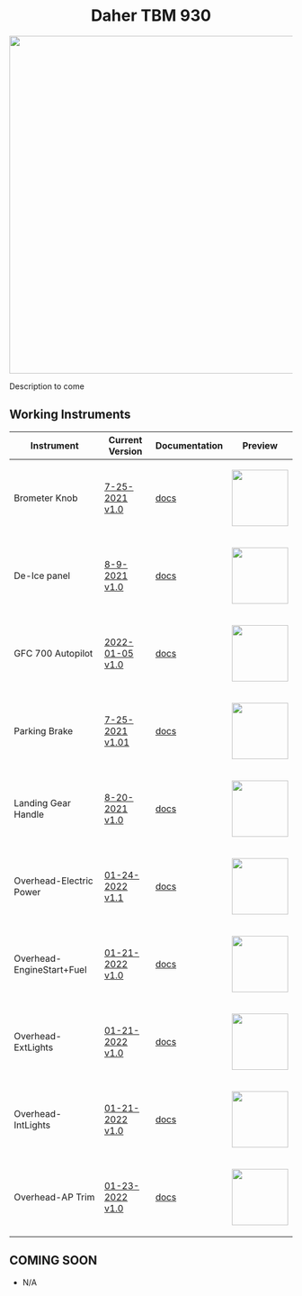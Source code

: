 <!-- PROJECT LOGO -->
<p align="center">
  <h1 align="center">Daher TBM 930</h1>
</p>
<p align="center"><img src="https://user-images.githubusercontent.com/75218511/133437825-439d90a5-4129-45f0-a48d-a30ea18aefad.png" width="600"/></p>
<p>Description to come</p>

<!-- TABLE OF CONTENTS 
<details open="open">
  <summary><h2 style="display: inline-block">Table of Contents</h2></summary>
  <ol>
    <li>
      <a href="#about-the-project">About The Project</a>
      <ul>
        <li><a href="#built-with">Built With</a></li>
      </ul>
    </li>
    <li>
      <a href="#getting-started">Getting Started</a>
      <ul>
        <li><a href="#prerequisites">Prerequisites</a></li>
        <li><a href="#installation">Installation</a></li>
      </ul>
    </li>
    <li><a href="#usage">Usage</a></li>
    <li><a href="#roadmap">Roadmap</a></li>
    <li><a href="#contributing">Contributing</a></li>

  </ol>
</details>

-->

<!-- ABOUT THE PROJECT -->
## Working Instruments

Instrument | Current Version | Documentation | Preview
-------------|-----------------|--------------|--------------
Brometer Knob | [7-25-2021 v1.0](https://github.com/Simstrumentation/Air-Manager/blob/main/Instruments/TBM_930/TBM_930-Barometer%20Knob/TBM_930-Barometer%20Knob.siff?raw=true) | [docs](https://github.com/Simstrumentation/Air-Manager/tree/main/Instruments/TBM_930/TBM_930-Barometer%20Knob) | <p align="center"><img src="https://github.com/Simstrumentation/Air-Manager/blob/main/Instruments/TBM_930/TBM_930-Barometer%20Knob/7b7c19b8-772e-4bd5-24f7-0792cf55150f/preview.png" width="100"> </p>
De-Ice panel | [8-9-2021 v1.0](https://github.com/Simstrumentation/Air-Manager/blob/main/Instruments/TBM_930/TBM_930-De-Ice%20Panel/TBM_930-De-Ice%20Panel.siff?raw=true) | [docs](https://github.com/Simstrumentation/Air-Manager/tree/main/Instruments/TBM_930/TBM_930-De-Ice%20Panel) | <p align="center"><img src="https://github.com/Simstrumentation/Air-Manager/blob/main/Instruments/TBM_930/TBM_930-De-Ice%20Panel/21c78e0e-caad-4c7b-8a44-490313af2594/preview.PNG" width="100"> </p>
GFC 700 Autopilot | [2022-01-05 v1.0](https://github.com/Simstrumentation/Air-Manager/blob/main/Instruments/Generic/Generic-Garmin_GFC_700/Generic%20-%20Garmin%20GFC%20700.siff?raw=true) | [docs](https://github.com/Simstrumentation/Air-Manager/tree/main/Instruments/Generic/Generic-Garmin_GFC_700) | <p align="center"><img src="https://github.com/Simstrumentation/Air-Manager/blob/main/Instruments/Generic/Generic-Garmin_GFC_700/aa2ee646-72fd-49aa-13c5-29292fd24cb8/preview.png" width="100"> </p>
Parking Brake | [7-25-2021 v1.01](https://github.com/Simstrumentation/Air-Manager/blob/main/Instruments/TBM_930/TBM_930-Parking%20Brake/TBM_930-Parking%20Brake.siff?raw=true) | [docs](https://github.com/Simstrumentation/Air-Manager/tree/main/Instruments/TBM_930/TBM_930-Parking%20Brake) | <p align="center"><img src="https://github.com/Simstrumentation/Air-Manager/blob/main/Instruments/TBM_930/TBM_930-Parking%20Brake/2cdc7dac-3f7a-47dd-3148-3e351529b1d0/preview.png" width="100"> </p>
Landing Gear Handle | [8-20-2021 v1.0](https://github.com/Simstrumentation/Air-Manager/blob/main/Instruments/TBM_930/TBM_930-Landing%20Gear%20Handle/TBM_930-Landing%20Gear%20Handle.siff?raw=true) | [docs](https://github.com/Simstrumentation/Air-Manager/tree/main/Instruments/TBM_930/TBM_930-Landing%20Gear%20Handle) | <p align="center"><img src="https://github.com/Simstrumentation/Air-Manager/blob/main/Instruments/TBM_930/TBM_930-Landing%20Gear%20Handle/4a5f15de-8521-4536-b49b-9d5508144a45/preview.png" width="100"> </p>
Overhead-Electric Power | [01-24-2022 v1.1](https://github.com/Simstrumentation/Air-Manager/blob/main/Instruments/TBM_930/TBM_930-Overhead-ElectricPower/TBM_930-Overhead-ElectricPower%20.siff?raw=true) | [docs](https://github.com/Simstrumentation/Air-Manager/tree/main/Instruments/TBM_930/TBM_930-Overhead-ElectricPower) | <p align="center"><img src="https://github.com/Simstrumentation/Air-Manager/blob/main/Instruments/TBM_930/TBM_930-Overhead-ElectricPower/1bf11b9e-d3b7-4e5a-086b-f02b12540406/preview.png" width="100"> </p>
Overhead-EngineStart+Fuel | [01-21-2022 v1.0](https://github.com/Simstrumentation/Air-Manager/blob/main/Instruments/TBM_930/TBM_930-Overhead-EngineStart+Fuel/TBM_930-Overhead-EngineStart+Fuel.siff?raw=true) | [docs](https://github.com/Simstrumentation/Air-Manager/tree/main/Instruments/TBM_930/TBM_930-Overhead-EngineStart+Fuel) | <p align="center"><img src="https://github.com/Simstrumentation/Air-Manager/blob/main/Instruments/TBM_930/TBM_930-Overhead-EngineStart+Fuel/5679036a-1078-455c-026d-4815e7066f7a/preview.png" width="100"> </p>
Overhead-ExtLights | [01-21-2022 v1.0](https://github.com/Simstrumentation/Air-Manager/blob/main/Instruments/TBM_930/TBM_930-Overhead-ExtLights/TBM_930-Overhead-ExtLights.siff?raw=true) | [docs](https://github.com/Simstrumentation/Air-Manager/tree/main/Instruments/TBM_930/TBM_930-Overhead-ExtLights) | <p align="center"><img src="https://github.com/Simstrumentation/Air-Manager/blob/main/Instruments/TBM_930/TBM_930-Overhead-ExtLights/cac423e8-426d-4c6b-083d-d1f6b1319da7/preview.png" width="100"> </p>
Overhead-IntLights | [01-21-2022 v1.0](https://github.com/Simstrumentation/Air-Manager/blob/main/Instruments/TBM_930/TBM_930-Overhead-IntLights/TBM_930-Overhead-IntLights.siff?raw=true) | [docs](https://github.com/Simstrumentation/Air-Manager/tree/main/Instruments/TBM_930/TBM_930-Overhead-IntLights) | <p align="center"><img src="https://github.com/Simstrumentation/Air-Manager/blob/main/Instruments/TBM_930/TBM_930-Overhead-IntLights/0094efd4-c970-4c21-8dd4-597dcc5b8536/preview.png" width="100"> </p>
Overhead-AP Trim | [01-23-2022 v1.0](https://github.com/Simstrumentation/Air-Manager/blob/main/Instruments/TBM_930/TBM_930-Overhead-AP_Trim/TBM_930-Overhead-AP_Trim.siff?raw=true) | [docs](https://github.com/Simstrumentation/Air-Manager/tree/main/Instruments/TBM_930/TBM_930-Overhead-AP_Trim) | <p align="center"><img src="https://github.com/Simstrumentation/Air-Manager/blob/main/Instruments/TBM_930/TBM_930-Overhead-AP_Trim/04130da8-4a66-4eb7-1c0d-3d004f464d78/preview.png" width="100"> </p>






## COMING SOON
- N/A











